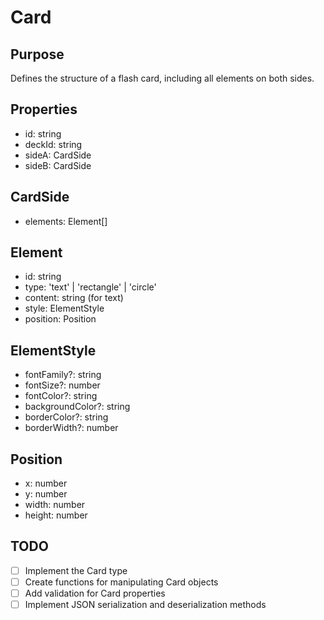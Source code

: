 # Card

## Purpose
Defines the structure of a flash card, including all elements on both sides.

## Properties
- id: string
- deckId: string
- sideA: CardSide
- sideB: CardSide

## CardSide
- elements: Element[]

## Element
- id: string
- type: 'text' | 'rectangle' | 'circle'
- content: string (for text)
- style: ElementStyle
- position: Position

## ElementStyle
- fontFamily?: string
- fontSize?: number
- fontColor?: string
- backgroundColor?: string
- borderColor?: string
- borderWidth?: number

## Position
- x: number
- y: number
- width: number
- height: number

## TODO
- [ ] Implement the Card type
- [ ] Create functions for manipulating Card objects
- [ ] Add validation for Card properties
- [ ] Implement JSON serialization and deserialization methods